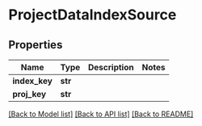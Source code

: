 # ProjectDataIndexSource

## Properties
Name | Type | Description | Notes
------------ | ------------- | ------------- | -------------
**index_key** | **str** |  | 
**proj_key** | **str** |  | 

[[Back to Model list]](../README.md#documentation-for-models) [[Back to API list]](../README.md#documentation-for-api-endpoints) [[Back to README]](../README.md)


